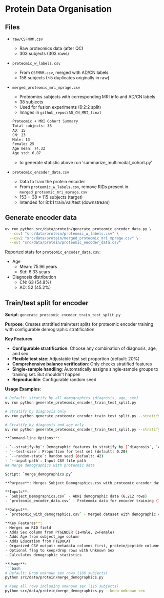 # Protein Data Organisation

## Files

- `raw/CSFMRM.csv`
  - Raw proteomics data (after QC)
  - 303 subjects (303 rows)

- `proteomic_w_labels.csv`
  - From `CSFMRM.csv`, merged with AD/CN labels
  - 158 subjects (~5 duplicates originally in raw)

- `merged_proteomic_mri_mprage.csv`
  - Proteomics subjects with corresponding MRI info and AD/CN labels
  - 38 subjects
  - Used for fusion experiments (6:2:2 split)
  - Images in `github_repos\AD_CN_MRI_final`
  
  ```bash
  Proteomic + MRI Cohort Summary
  Total subjects: 38
  AD: 15
  CN: 23
  Male: 13
  Female: 25
  Age mean: 74.32
  Age std: 6.87
  ```
  - to generate statistic above run 'summarize_multimodal_cohort.py'

- `proteomic_encoder_data.csv`
  - Data to train the protein encoder
  - From `proteomic_w_labels.csv`, remove RIDs present in `merged_proteomic_mri_mprage.csv`
  - 153 − 38 = 115 subjects (target)
  - Intended for 8:1:1 train/val/test (downstream)

## Generate encoder data

```bash
uv run python src/data/protein/generate_proteomic_encoder_data.py \
  --csv1 "src/data/protein/proteomic_w_labels.csv" \
  --csv2 "src/data/protein/merged_proteomic_mri_mprage.csv" \
  --out "src/data/protein/proteomic_encoder_data.csv"
```

Reported stats for `proteomic_encoder_data.csv`:

- Age
  - Mean: 75.96 years
  - Std:  6.33 years
- Diagnosis distribution
  - CN: 63 (54.8%)
  - AD: 52 (45.2%)

## Train/test split for encoder

**Script**: `generate_proteomic_encoder_train_test_split.py`

**Purpose**: Creates stratified train/test splits for proteomic encoder training with configurable demographic stratification

**Key Features**:
- **Configurable stratification**: Choose any combination of diagnosis, age, and sex
- **Flexible test size**: Adjustable test set proportion (default: 20%)
- **Comprehensive balance verification**: Only checks stratified features
- **Single-sample handling**: Automatically assigns single-sample groups to training set. But shouldn't happen 
- **Reproducible**: Configurable random seed

**Usage Examples**:

```bash
# Default: stratify by all demographics (diagnosis, age, sex)
uv run python generate_proteomic_encoder_train_test_split.py

# Stratify by diagnosis only
uv run python generate_proteomic_encoder_train_test_split.py --stratify-by diagnosis

# Stratify by diagnosis and age only
uv run python generate_proteomic_encoder_train_test_split.py --stratify-by diagnosis age

**Command-line Options**:

- `--stratify-by`: Demographic features to stratify by (`diagnosis`, `age`, `sex`)
- `--test-size`: Proportion for test set (default: 0.20)
- `--random-state`: Random seed (default: 42)
- `--input-path`: Input CSV file path
## Merge demographics with proteomic data

Script: `merge_demographics.py`

**Purpose**: Merges Subject_Demographics.csv with proteomic_encoder_data.csv based on RID to add demographic information (Sex, Age, Education) to the proteomic dataset.

**Inputs**:
- `Subject_Demographics.csv` - ADNI demographic data (6,212 rows)
- `proteomic_encoder_data.csv` - Proteomic data for encoder training (115 rows)

**Output**:
- `proteomic_with_demographics.csv` - Merged dataset with demographic columns

**Key Features**:
- Merges on RID field
- Adds Sex column from PTGENDER (1=Male, 2=Female)
- Adds Age from subject_age column
- Adds Education from PTEDUCAT
- Organized CSV output: metadata columns first, protein/peptide columns second
- Optional flag to keep/drop rows with Unknown Sex
- Calculates demographic statistics

**Usage**:
```bash
# Default: Drop unknown sex rows (106 subjects)
python src/data/protein/merge_demographics.py

# Keep all rows including unknown sex (115 subjects)
python src/data/protein/merge_demographics.py --keep-unknown-sex
```
